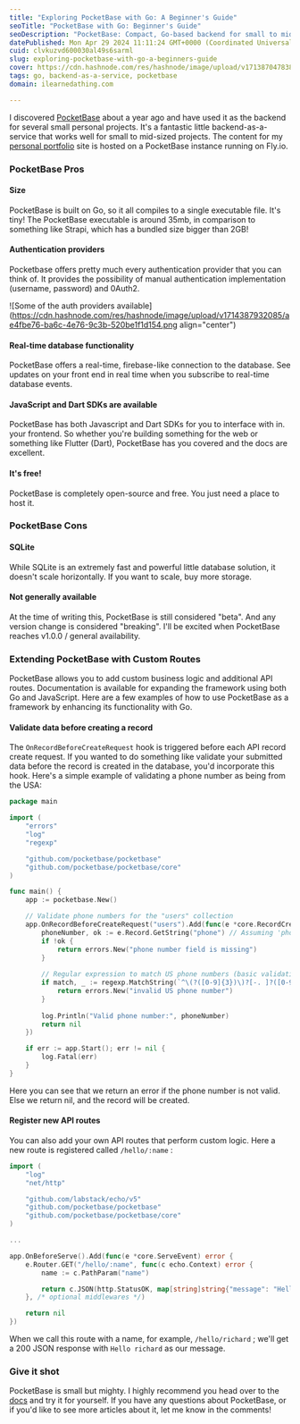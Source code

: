 ```yaml
---
title: "Exploring PocketBase with Go: A Beginner's Guide"
seoTitle: "PocketBase with Go: Beginner's Guide"
seoDescription: "PocketBase: Compact, Go-based backend for small to mid-sized projects with real-time database and extensive auth options"
datePublished: Mon Apr 29 2024 11:11:24 GMT+0000 (Coordinated Universal Time)
cuid: clvkuzvd600030al49s6sarml
slug: exploring-pocketbase-with-go-a-beginners-guide
cover: https://cdn.hashnode.com/res/hashnode/image/upload/v1713870478386/9e978728-84f6-4b3b-9780-a5cfe2e0816a.png
tags: go, backend-as-a-service, pocketbase
domain: ilearnedathing.com

---
```



I discovered [PocketBase](https://pocketbase.io) about a year ago and have used it as the backend for several small personal projects. It's a fantastic little backend-as-a-service that works well for small to mid-sized projects. The content for my [personal portfolio](https://richardwestmoreland.com) site is hosted on a PocketBase instance running on Fly.io.

### PocketBase Pros

#### Size

PocketBase is built on Go, so it all compiles to a single executable file. It's tiny! The PocketBase executable is around 35mb, in comparison to something like Strapi, which has a bundled size bigger than 2GB!

#### Authentication providers

Pocketbase offers pretty much every authentication provider that you can think of. It provides the possibility of manual authentication implementation (username, password) and 0Auth2.

![Some of the auth providers available](https://cdn.hashnode.com/res/hashnode/image/upload/v1714387932085/ae4fbe76-ba6c-4e76-9c3b-520be1f1d154.png align="center")

#### Real-time database functionality

PocketBase offers a real-time, firebase-like connection to the database. See updates on your front end in real time when you subscribe to real-time database events.

#### JavaScript and Dart SDKs are available

PocketBase has both Javascript and Dart SDKs for you to interface with in. your frontend. So whether you're building something for the web or something like Flutter (Dart), PocketBase has you covered and the docs are excellent.

#### It's free!

PocketBase is completely open-source and free. You just need a place to host it.

### PocketBase Cons

#### SQLite

While SQLite is an extremely fast and powerful little database solution, it doesn't scale horizontally. If you want to scale, buy more storage.

#### Not generally available

At the time of writing this, PocketBase is still considered "beta". And any version change is considered "breaking". I'll be excited when PocketBase reaches v1.0.0 / general availability.

### Extending PocketBase with Custom Routes

PocketBase allows you to add custom business logic and additional API routes. Documentation is available for expanding the framework using both Go and JavaScript. Here are a few examples of how to use PocketBase as a framework by enhancing its functionality with Go.

#### Validate data before creating a record

The `OnRecordBeforeCreateRequest` hook is triggered before each API record create request. If you wanted to do something like validate your submitted data before the record is created in the database, you'd incorporate this hook. Here's a simple example of validating a phone number as being from the USA:

```go
package main

import (
    "errors"
    "log"
    "regexp"

    "github.com/pocketbase/pocketbase"
    "github.com/pocketbase/pocketbase/core"
)

func main() {
    app := pocketbase.New()

    // Validate phone numbers for the "users" collection
    app.OnRecordBeforeCreateRequest("users").Add(func(e *core.RecordCreateEvent) error {
        phoneNumber, ok := e.Record.GetString("phone") // Assuming 'phone' is the field name
        if !ok {
            return errors.New("phone number field is missing")
        }
        
        // Regular expression to match US phone numbers (basic validation)
        if match, _ := regexp.MatchString(`^\(?([0-9]{3})\)?[-. ]?([0-9]{3})[-. ]?([0-9]{4})$`, phoneNumber); !match {
            return errors.New("invalid US phone number")
        }
        
        log.Println("Valid phone number:", phoneNumber)
        return nil
    })

    if err := app.Start(); err != nil {
        log.Fatal(err)
    }
}
```

Here you can see that we return an error if the phone number is not valid. Else we return nil, and the record will be created.

#### Register new API routes

You can also add your own API routes that perform custom logic. Here a new route is registered called `/hello/:name` :

```go
import (
    "log"
    "net/http"

    "github.com/labstack/echo/v5"
    "github.com/pocketbase/pocketbase"
    "github.com/pocketbase/pocketbase/core"
)

...

app.OnBeforeServe().Add(func(e *core.ServeEvent) error {
    e.Router.GET("/hello/:name", func(c echo.Context) error {
        name := c.PathParam("name")

        return c.JSON(http.StatusOK, map[string]string{"message": "Hello " + name})
    }, /* optional middlewares */)

    return nil
})
```

When we call this route with a name, for example, `/hello/richard` ; we'll get a 200 JSON response with `Hello richard` as our message.

### Give it shot

PocketBase is small but mighty. I highly recommend you head over to the [docs](https://pocketbase.io/docs/) and try it for yourself. If you have any questions about PocketBase, or if you'd like to see more articles about it, let me know in the comments!
